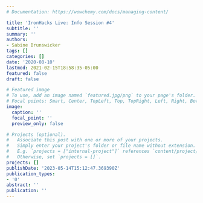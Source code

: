 ```yaml
---
# Documentation: https://wowchemy.com/docs/managing-content/

title: 'IronHacks Live: Info Session #4'
subtitle: ''
summary: ''
authors:
- Sabine Brunswicker
tags: []
categories: []
date: '2020-08-10'
lastmod: 2021-02-15T18:58:35-05:00
featured: false
draft: false

# Featured image
# To use, add an image named `featured.jpg/png` to your page's folder.
# Focal points: Smart, Center, TopLeft, Top, TopRight, Left, Right, BottomLeft, Bottom, BottomRight.
image:
  caption: ''
  focal_point: ''
  preview_only: false

# Projects (optional).
#   Associate this post with one or more of your projects.
#   Simply enter your project's folder or file name without extension.
#   E.g. `projects = ["internal-project"]` references `content/project/deep-learning/index.md`.
#   Otherwise, set `projects = []`.
projects: []
publishDate: '2023-05-14T15:12:47.369390Z'
publication_types:
- '0'
abstract: ''
publication: ''
---
```

